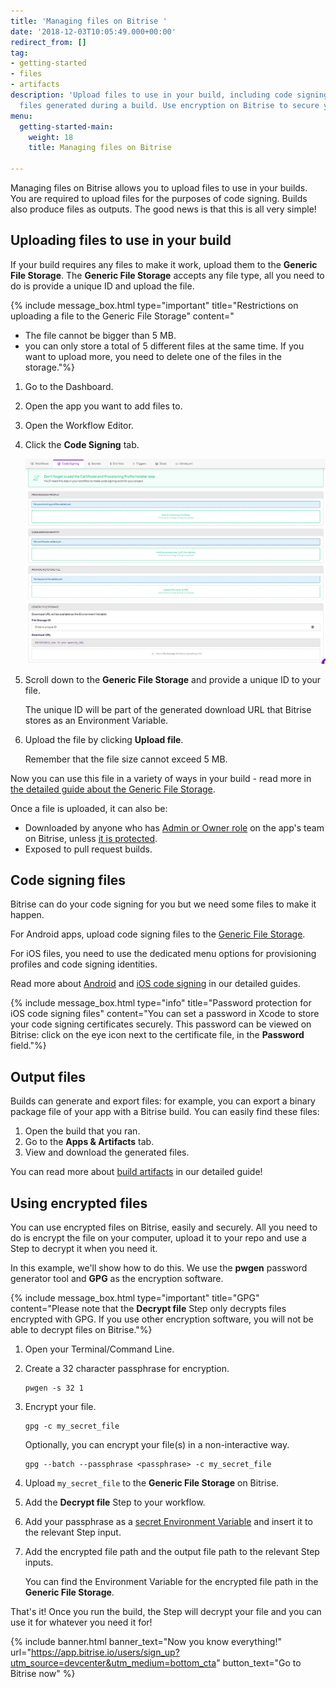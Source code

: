 ```yaml
---
title: 'Managing files on Bitrise '
date: '2018-12-03T10:05:49.000+00:00'
redirect_from: []
tag:
- getting-started
- files
- artifacts
description: 'Upload files to use in your build, including code signing files. Download
  files generated during a build. Use encryption on Bitrise to secure your files. '
menu:
  getting-started-main:
    weight: 18
    title: Managing files on Bitrise

---
```

Managing files on Bitrise allows you to upload files to use in your builds. You are required to upload files for the purposes of code signing. Builds also produce files as outputs. The good news is that this is all very simple!

## Uploading files to use in your build

If your build requires any files to make it work, upload them to the **Generic File Storage**. The **Generic File Storage** accepts any file type, all you need to do is provide a unique ID and upload the file.

{% include message_box.html type="important" title="Restrictions on uploading a file to the Generic File Storage" content="

* The file cannot be bigger than 5 MB.
* you can only store a total of 5 different files at the same time. If you want to upload more, you need to delete one of the files in the storage."%}

1. Go to the Dashboard.
2. Open the app you want to add files to.
3. Open the Workflow Editor.
4. Click the **Code Signing** tab.

   ![{{ page.title }}](/img/code-signing-tab.png)
5. Scroll down to the **Generic File Storage** and provide a unique ID to your file.

   The unique ID will be part of the generated download URL that Bitrise stores as an Environment Variable.
6. Upload the file by clicking **Upload file**.

   Remember that the file size cannot exceed 5 MB.

Now you can use this file in a variety of ways in your build - read more in [the detailed guide about the Generic File Storage](/tutorials/how-to-use-the-generic-file-storage/).

Once a file is uploaded, it can also be:

* Downloaded by anyone who has [Admin or Owner role](/team-management/user-roles-on-app-teams/) on the app's team on Bitrise, unless [it is protected](/code-signing/ios-code-signing/protecting-your-code-signing-files/).
* Exposed to pull request builds.

## Code signing files

Bitrise can do your code signing for you but we need some files to make it happen.

For Android apps, upload code signing files to the [Generic File Storage]().

For iOS files, you need to use the dedicated menu options for provisioning profiles and code signing identities.

Read more about [Android](/code-signing/android-code-signing/android-code-signing-procedures/) and [iOS code signing](/code-signing/ios-code-signing/code-signing/) in our detailed guides.

{% include message_box.html type="info" title="Password protection for iOS code signing files" content="You can set a password in Xcode to store your code signing certificates securely. This password can be viewed on Bitrise: click on the eye icon next to the certificate file, in the **Password** field."%}

## Output files

Builds can generate and export files: for example, you can export a binary package file of your app with a Bitrise build. You can easily find these files:

1. Open the build that you ran.
2. Go to the **Apps & Artifacts** tab.
3. View and download the generated files.

You can read more about [build artifacts](/builds/build-artifacts-online/) in our detailed guide!

## Using encrypted files

You can use encrypted files on Bitrise, easily and securely. All you need to do is encrypt the file on your computer, upload it to your repo and use a Step to decrypt it when you need it.

In this example, we'll show how to do this. We use the **pwgen** password generator tool and **GPG** as the encryption software.

{% include message_box.html type="important" title="GPG" content="Please note that the **Decrypt file** Step only decrypts files encrypted with GPG. If you use other encryption software, you will not be able to decrypt files on Bitrise."%}

1. Open your Terminal/Command Line.
2. Create a 32 character passphrase for encryption.

       pwgen -s 32 1
3. Encrypt your file.

       gpg -c my_secret_file

   Optionally, you can encrypt your file(s) in a non-interactive way.

       gpg --batch --passphrase <passphrase> -c my_secret_file
4. Upload `my_secret_file` to the **Generic File Storage** on Bitrise.
5. Add the **Decrypt file** Step to your workflow.
6. Add your passphrase as a [secret Environment Variable](/builds/env-vars-secret-env-vars/) and insert it to the relevant Step input.
7. Add the encrypted file path and the output file path to the relevant Step inputs.

   You can find the Environment Variable for the encrypted file path in the **Generic File Storage**.

That's it! Once you run the build, the Step will decrypt your file and you can use it for whatever you need it for!

{% include banner.html banner_text="Now you know everything!" url="https://app.bitrise.io/users/sign_up?utm_source=devcenter&utm_medium=bottom_cta" button_text="Go to Bitrise now" %}